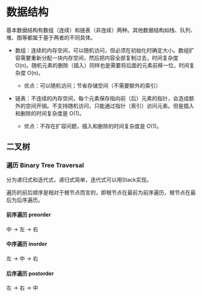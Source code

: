 # 数据结构

基本数据结构有数组（连续）和链表（非连续）两种。其他数据结构如栈、队列、堆、图等都属于基于两者的不同具体。

- 数组：连续的内存空间，可以随机访问，但必须在初始化时确定大小。数组扩容需要重新分配一块内存空间，然后把内容全部复制过去，时间复杂度 O(n)。随机元素的删除（插入）同样也是需要将后面的元素前移一位，时间复杂度 O(n)。

  - 优点：可以随机访问；节省存储空间（不需要额外的索引）

- 链表：不连续的内存空间，每个元素保存指向前（后）元素的指针，会造成额外的空间开销。不支持随机访问，只能通过指针（索引）访问元素。但是插入和删除的时间复杂度是 O(1)。

  - 优点：不存在扩容问题，插入和删除的时间复杂度是 O(1)。


## 二叉树

### 遍历 Binary Tree Traversal

分为递归式和迭代式，递归式简单，迭代式可以用Stack实现。

遍历的前后顺序是相对于根节点而言的，即根节点在最前为前序遍历，根节点在最后为后序遍历。

#### 前序遍历 preorder 

中 -> 左 -> 右

#### 中序遍历 inorder

左 -> 中 -> 右

#### 后序遍历 postorder

左 -> 右 -> 中